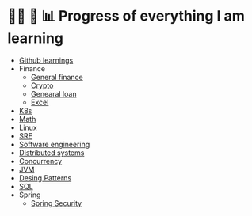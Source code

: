 # 👨‍💻 📝 📊 Progress of everything I am learning
- [Github learnings](github.md)
- Finance
  - [General finance](finance/general_finance.md)
  - [Crypto](finance/crypto.md)
  - [Genearal loan](finance/loan.md)
  - [Excel](finance/excel.md)
- [K8s](k8s.md)
- [Math](math.md)
- [Linux](linux.md)
- [SRE](sre.md)
- [Software engineering](software_engineering.md)
- [Distributed systems](distributed_systems.md)
- [Concurrency](concurrency.md)
- [JVM](jvm.md)
- [Desing Patterns](design_patterns.md)
- [SQL](sql.md)
- Spring
  - [Spring Security](spring_security.md)

